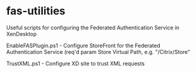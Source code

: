 # fas-utilities
Useful scripts for configuring the Federated Authentication Service in XenDesktop

EnableFASPlugin.ps1 - Configure StoreFront for the Federated Authentication Service (req'd param Store Virtual Path, e.g. "/Citrix/Store"

TrustXML.ps1 - Configure XD site to trust XML requests
